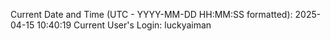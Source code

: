 Current Date and Time (UTC - YYYY-MM-DD HH:MM:SS formatted): 2025-04-15 10:40:19
Current User's Login: luckyaiman

